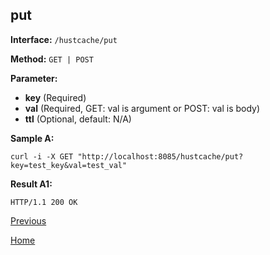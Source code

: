 ## put ##

**Interface:** `/hustcache/put`

**Method:** `GET | POST`

**Parameter:** 

*  **key** (Required)  
*  **val** (Required, GET: val is argument or POST: val is body)  
*  **ttl** (Optional, default: N/A)

**Sample A:**

    curl -i -X GET "http://localhost:8085/hustcache/put?key=test_key&val=test_val"

**Result A1:**

	HTTP/1.1 200 OK
	
[Previous](../hustdb.md)

[Home](../../../index.md)